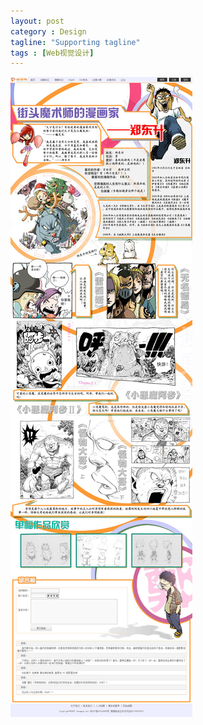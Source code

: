 ```yaml
---
layout: post
category : Design
tagline: "Supporting tagline"
tags : [Web视觉设计]
---
```


<img src="/images/zt_zdx.jpeg" style="max-width:100%" />